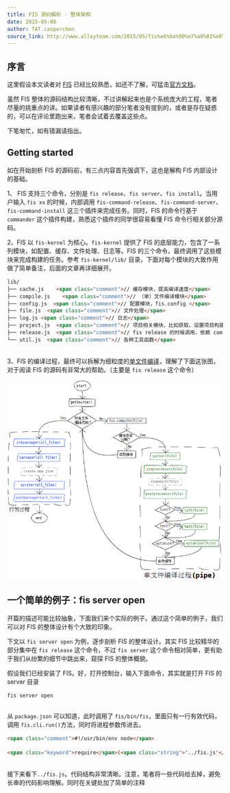```yaml
---
title: FIS 源码解析 - 整体架构
date: 2015-05-08
author: TAT.casperchen
source_link: http://www.alloyteam.com/2015/05/fis%e6%ba%90%e7%a0%81%e8%a7%a3%e6%9e%90-%e6%95%b4%e4%bd%93%e6%9e%b6%e6%9e%84/
---
```


<!-- {% raw %} - for jekyll -->

## 序言

这里假设本文读者对 [FIS](http://fis.baidu.com/) 已经比较熟悉，如还不了解，可猛击[官方文档](http://fis.baidu.com/)。

虽然 FIS 整体的源码结构比较清晰，不过讲解起来也是个系统庞大的工程，笔者尽量的挑重点的讲。如果读者有感兴趣的部分笔者没有提到的，或者是存在疑惑的，可以在评论里跑出来，笔者会试着去覆盖这些点。

下笔匆忙，如有错漏请指出。

## Getting started

如在开始剖析 FIS 的源码前，有三点内容首先强调下，这也是解构 FIS 内部设计的基础。

1、 FIS 支持三个命令，分别是 `fis release`、`fis server`、`fis install`。当用户输入 `fis xx` 的时候，内部调用 `fis-command-release`、`fis-command-server`、`fis-command-install` 这三个插件来完成任务。同时，FIS 的命令行基于 `commander` 这个插件构建，熟悉这个插件的同学很容易看懂 FIS 命令行相关部分源码。

2、FIS 以 `fis-kernel` 为核心。`fis-kernel` 提供了 FIS 的底层能力，包含了一系列模块，如配置、缓存、文件处理、日志等。FIS 的三个命令，最终调用了这些模块来完成构建的任务。参考 `fis-kernel/lib/` 目录，下面对每个模块的大致作用做了简单备注，后面的文章再详细展开。

```html
lib/
├── cache.js    <span class="comment">// 缓存模块，提高编译速度</span>
├── compile.js    <span class="comment">// （单）文件编译模块</span>
├── config.js  <span class="comment">// 配置模块，fis.config </span>
├── file.js  <span class="comment">// 文件处理</span>
├── log.js <span class="comment">// 日志</span>
├── project.js  <span class="comment">// 项目相关模块，比如获取、设置项目构建根路径、设置、获取临时路径等</span>
├── release.js  <span class="comment">// fis release 的时候调用，依赖 compile.js 完成单文件编译。同时还完成如文件打包等任务。├── uri.js  // uri相关</span>
└── util.js  <span class="comment">// 各种工具函数</span>
 
```

3、FIS 的编译过程，最终可以拆解为细粒度的[单文件编译](http://fis.baidu.com/docs/more/fis-base.html#%E5%8D%95%E6%96%87%E4%BB%B6%E7%BC%96%E8%AF%91%E8%BF%87%E7%A8%8B)，理解了下面这张图，对于阅读 FIS 的源码有非常大的帮助。（主要是 `fis release` 这个命令）

![enter image description here](https://raw.githubusercontent.com/fouber/fis-wiki-img/master/workflow.png)

## 一个简单的例子：fis server open

开篇的描述可能比较抽象，下面我们来个实际的例子。通过这个简单的例子，我们可以对 FIS 的整体设计有个大致的印象。

下文以 `fis server open` 为例，逐步剖析 FIS 的整体设计。其实 FIS 比较精华的部分集中在 `fis release` 这个命令，不过 `fis server` 这个命令相对简单，更有助于我们从纷繁的细节中跳出来，窥探 FIS 的整体概貌。

假设我们已经安装了 FIS。好，打开控制台，输入下面命令，其实就是打开 FIS 的 server 目录

    fis server open
     

从 `package.json` 可以知道，此时调用了 `fis/bin/fis`，里面只有一行有效代码，调用 `fis.cli.run()`方法，同时将进程参数传进去。

```html
<span class="comment">#!/usr/bin/env node</span>
 
<span class="keyword">require</span>(<span class="string">'../fis.js'</span>).cli.run(process.argv);
 
```

接下来看下`../fis.js`。代码结构非常清晰。注意，笔者将一些代码给去掉，避免长串的代码影响理解。同时在关键处加了简单的注释


<!-- {% endraw %} - for jekyll -->